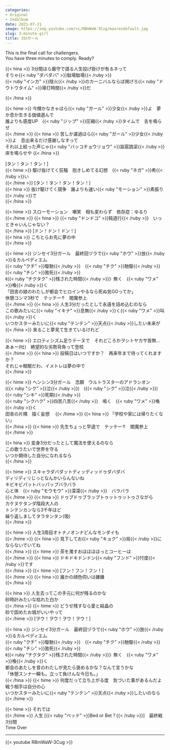 ```yaml
---
categories:
- Original
- 2ndalbum
date: 2021-07-21
image: https://img.youtube.com/vi/RBmWaW-3Cug/maxresdefault.jpg
slug: 3-minute-girl
title: 3分ガール
---
```



This is the final call for challengers.  
You have three minutes to comply. Ready?  

{{< hina >}}
3分間ほら厳守で語る人生投げ掛けが有るネって  
そりゃ{{< ruby "ダバダバ" >}}駄場駄場{{< /ruby >}}  
{{< ruby "インカ" >}}陰火{{< /ruby >}}のカーニバルならば掲げろ{{< ruby "ドウトウタイム" >}}導灯時間{{< /ruby >}}だ  

{{< /hina >}}

{{< hime >}}
今輝かなきゃほら{{< ruby "ガール" >}}少女{{< /ruby >}}よ　夢か息か生きる価値選んで  
誰よりも感度UP　{{< ruby "ジップ" >}}圧縮{{< /ruby >}}タイムで　舌を鳴らせ  
{{< /hime >}}
{{< hina >}}
苦しか濾過ほら{{< ruby "ガール" >}}少女{{< /ruby >}}よ　息出来るだけ感謝しなすって  
それ以上絞った声じゃ{{< ruby "バッコチョウリョウ" >}}跋扈跳梁{{< /ruby >}}  
床を鳴らせや
{{< /hina >}}

[タン！タン！タン！]  
{{< hime >}}
駆け抜けてく狂騒　抱きしめてる幻想　{{< ruby "ネガ" >}}希{{< /ruby >}}い  
{{< /hime >}}
[タン！タン！タン！タン！]  
{{< hina >}}
抜け駆けてく競争　誰よりも速い{{< ruby "モーション" >}}素振り{{< /ruby >}}で  
{{< /hina >}}

{{< hime >}}
スローモーション　嘲笑　相も変わらず　依存症：ゆるり  
{{< /hime >}}
{{< hina >}}
{{< ruby "ドンドコ" >}}鈍道行{{< /ruby >}}　いっときゃいんじゃない？  
{{< /hina >}}
[ドン！ドン！ドン！]  
{{< hina >}}
こちとらお先に夢の中  
{{< /hina >}}

{{< hime >}}
ジンセイ3分ガール　最終回ヅラで{{< ruby "ホウ" >}}放{{< /ruby >}}るカルペディエム  
{{< ruby "クチ" >}}駆馳{{< /ruby >}}　{{< ruby "チク" >}}馳駆{{< /ruby >}}　{{< ruby "チシ" >}}致死{{< /ruby >}}  
《{{< ruby "チクタク" >}}残された時間{{< /ruby >}}》無く　{{< ruby "ワメ" >}}喚{{< /ruby >}}く  
「田舎の娘のわたしが都会でヒロインやるなら死ぬ気GOってか」  
休憩コンマ3秒で　テッテー↑　閻魔参上  
{{< /hime >}}
{{< hina >}}
人生3分だったとして永遠を詰め込むのなら  
この歌みたいに{{< ruby "イキナ" >}}息無{{< /ruby >}}く{{< ruby "ワメ" >}}叫{{< /ruby >}}く  
いつかスターみたいに{{< ruby "テンテン" >}}天点{{< /ruby >}}したい未来が  
{{< /hina >}}
来ること夢見て生きているけれど  

{{< hime >}}
エロティシズム足りテーヌで　それどころかヲシトヤカサ皆無…  
あぁー(吐)　絶望的な劣勢背負って登校  
{{< /hime >}}
{{< hina >}}
投稿日はいつですか？　再来年まで待ってくれますか？  
それじゃ眠眠だわ、イメトレは夢の中で  
{{< /hina >}}

{{< hime >}}
ヘンシン3分ガール　念願　ウルトラスターのアドラシオン  
({{< ruby "シク" >}}泣{{< /ruby >}})　({{< ruby "シク" >}}泣{{< /ruby >}})　{{< ruby "シキ" >}}死期{{< /ruby >}}  
{{< ruby "シクハク" >}}四苦八苦{{< /ruby >}}　鳴く　{{< ruby "ワメ" >}}喚{{< /ruby >}}く  
田舎の片隅　描く妄想　
{{< /hime >}}
{{< hina >}}
「学校や家には帰りたくない」  
{{< /hina >}}
{{< hime >}}
先生ちょっと早退で　テッテー↑　閻魔参上  
{{< /hime >}}

{{< hina >}}
変身3分だったとして魔法を使えるのなら  
この歌うたいで世界を守る  
いつか期待した自分になれるなら  
{{< /hina >}}

{{< hime >}}
スキャラダバダットディッディッドゥダバダバ  
ディリディリじっとなんかいらんないね  
キビキビパットバッパップバラバラ  
心と体　{{< ruby "モウモウ" >}}濛濛{{< /ruby >}}　バラバラ  
{{< /hime >}}
{{< hina >}}
ドゥブドゥブラップトゥットゥットゥさながら  
カケヌケタンダ階段大人の  
トンテンカンなら3千年ほど  
繰り返しましてタラタンタン(吸)  
{{< /hina >}}

{{< hime >}}
人生3周目オトナノオンナどんなモンダイも  
{{< /hime >}}
{{< hina >}}
見下してお{{< ruby "キョク" >}}局{{< /ruby >}}にならないでいてね  
{{< /hina >}}
{{< hime >}}
茶を濁すおほほほほっとコーヒーは  
{{< /hime >}}
{{< hina >}}
ドキドキドンドン{{< ruby "フンド" >}}忖度{{< /ruby >}}です  
{{< /hina >}}
{{< hime >}}
[フン！フン！フン！]  
{{< /hime >}}
{{< hina >}}
誰かの顔色伺いは嫌嫌  
{{< /hina >}}

{{< hina >}}
人生去ってこの手元に何が残るのかな  
砂時計みたいな枯れた白か  
{{< /hina >}}
{{< hime >}}
どうせ残すなら愛と結晶の  
砂で固めたお城がいいやって  
{{< /hime >}}
[ヲウ！ヲウ！ヲウ！ヲウ！]  

{{< hina >}}
ジンセイ3分ガール　最終回ヅラで{{< ruby "ホウ" >}}放{{< /ruby >}}るカルペディエム  
{{< ruby "クチ" >}}駆馳{{< /ruby >}}　{{< ruby "チク" >}}馳駆{{< /ruby >}}　{{< ruby "チシ" >}}致死{{< /ruby >}}  
《{{< ruby "チクタク" >}}残された時間{{< /ruby >}}》無く　{{< ruby "ワメ" >}}喚{{< /ruby >}}く  
都会のあたしを昔のわたしが見たら褒めるかな？なんて言うかな  
「休憩スンナ一瞬も。立って負けんな今日も。」  
{{< /hina >}}
{{< hime >}}
何度だって立ち上がる度　気づいた事があるんだよ  
戦う相手は自分の心  
いつかスターみたいに{{< ruby "テンテン" >}}天点{{< /ruby >}}したいのなら  
{{< /hime >}}

{{< hime >}}
それでは  
{{< /hime >}}
人生 [{{< ruby "ベッド" >}}Bed or Bet？{{< /ruby >}}]　最終戦　3分間  
Time Over

---

{{< youtube RBmWaW-3Cug >}}